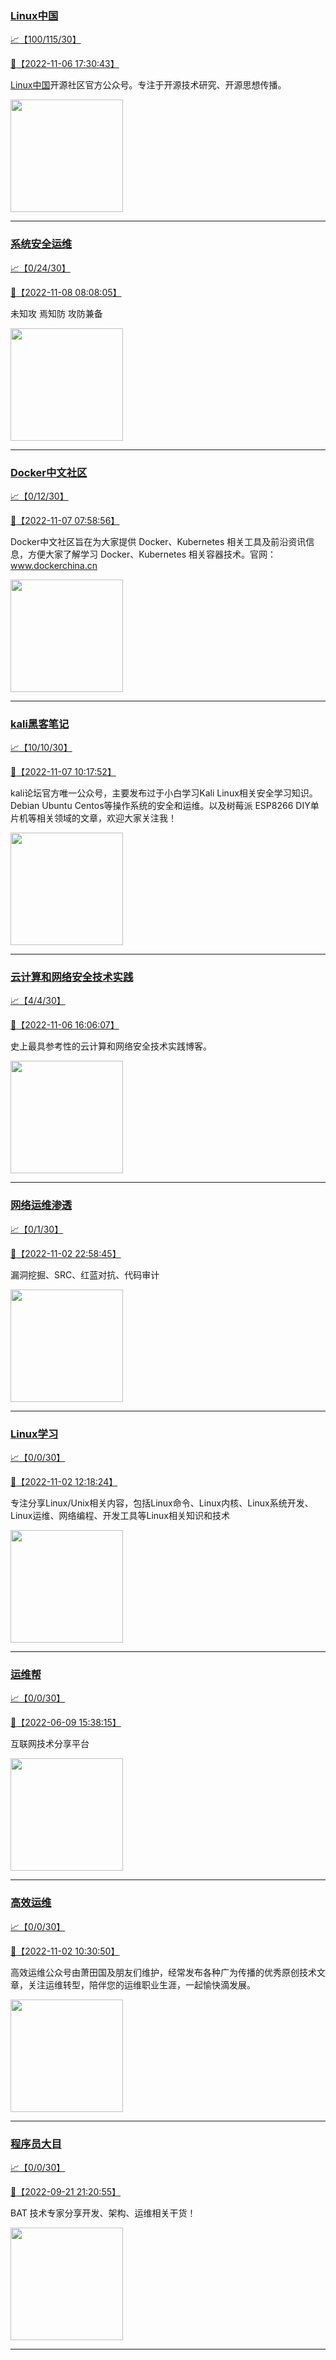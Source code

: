 
### [Linux中国](http://wechat.doonsec.com/wechat_echarts/?biz=MjM5NjQ4MjYwMQ==)

[:chart_with_upwards_trend:【100/115/30】](http://wechat.doonsec.com/wechat_echarts/?biz=MjM5NjQ4MjYwMQ==)

[:camera_flash:【2022-11-06 17:30:43】](https://mp.weixin.qq.com/s?__biz=MjM5NjQ4MjYwMQ==&mid=2664669648&idx=1&sn=90a7849780ac152bf31bec1f3c5c2215&chksm=bdcf9a968ab81380b45e08d1afd7ab20c8c19d42146473b1cbaeb45af4d18205633101ba2d74&scene=27&key=7d0747fd59e25d7f64c2b839b68ac5a5cf5fbbfe60411f33787e5b05ab0080cfbd71ba542c86d32ea554e55896ce28861bd4f41e47e5daee88e04698c771a12783ac92f99fbda40e4a8ec73f279bf57d262a57b1cec5c64ea8569d02772d38ff40c74abca863fb7dff623991c47798d68ce8d6e13d85adb0342db5dbe7a3b68e&ascene=15&uin=NTY2NTA4NjQ%3D&devicetype=Windows+Server+2016+x64&version=63070517&lang=zh_CN&session_us=gh_ae996d91577e&exportkey=n_ChQIAhIQhqhXjnF8tj4bqe8WY9jg3xL4AQIE97dBBAEAAAAAAGxvGHzEPzoAAAAOpnltbLcz9gKNyK89dVj0pkMdiY2G%2BUO%2B0VE7OeHJFrf01uWSWtfPy2R81eMmwkKVBoOkTOt4lbmnu3EvGoZTlTTsUpwrtUxBROBC8aoQEqXaGlFtNYsLL64PmgADqPaXLZ%2B%2BOk9UlQWwsFPr9crsI8ovff4yNkPAcew5ABPacB9zgOqRgiyZmVImIY%2F%2FFz%2F2jc0wHKgN4x0KxgAZg%2BgUApOZd6mtm%2BkfQ5sDdONo616ozU7SMq3qVh%2FqRlL1bsV0xBDSc4fXgsUUv1pSLg3IntDKYgzIF6BfKfEN1hP4wuJQ&acctmode=0&pass_ticket=O&scene=27#wechat_redirect)

[Linux中国](https://linux.cn/)开源社区官方公众号。专注于开源技术研究、开源思想传播。

<img align="top" width="180" src="http://open.weixin.qq.com/qr/code?username=gh_52ef55f8adfd" alt="" />

---


### [系统安全运维](http://wechat.doonsec.com/wechat_echarts/?biz=Mzk0NjE0NDc5OQ==)

[:chart_with_upwards_trend:【0/24/30】](http://wechat.doonsec.com/wechat_echarts/?biz=Mzk0NjE0NDc5OQ==)

[:camera_flash:【2022-11-08 08:08:05】](https://mp.weixin.qq.com/s?__biz=Mzk0NjE0NDc5OQ==&mid=2247511831&idx=1&sn=70458555ee955d110190b7edc32befa3&chksm=c3087c67f47ff571d6957a0acfb49c51d1920ed477c354b1e07849d7da62312ad6b07d49a3ef&scene=27#wechat_redirect)

未知攻 焉知防 攻防兼备

<img align="top" width="180" src="http://open.weixin.qq.com/qr/code?username=gh_2c298b630170" alt="" />

---


### [Docker中文社区](http://wechat.doonsec.com/wechat_echarts/?biz=MzI1NzI5NDM4Mw==)

[:chart_with_upwards_trend:【0/12/30】](http://wechat.doonsec.com/wechat_echarts/?biz=MzI1NzI5NDM4Mw==)

[:camera_flash:【2022-11-07 07:58:56】](https://mp.weixin.qq.com/s?__biz=MzI1NzI5NDM4Mw==&mid=2247493820&idx=1&sn=38738817fb6a6eb19d2d498a3f0c55fd&chksm=ea1b01fcdd6c88eac3b6552b4b19bc1a715d7918cc105ac85e34d6d733e5c0282df7b6546fb8&scene=27#wechat_redirect)

Docker中文社区旨在为大家提供 Docker、Kubernetes 相关工具及前沿资讯信息，方便大家了解学习 Docker、Kubernetes 相关容器技术。官网：www.dockerchina.cn

<img align="top" width="180" src="http://open.weixin.qq.com/qr/code?username=gh_8620cb9f61a5" alt="" />

---


### [kali黑客笔记](http://wechat.doonsec.com/wechat_echarts/?biz=MzkxMzIwNTY1OA==)

[:chart_with_upwards_trend:【10/10/30】](http://wechat.doonsec.com/wechat_echarts/?biz=MzkxMzIwNTY1OA==)

[:camera_flash:【2022-11-07 10:17:52】](https://mp.weixin.qq.com/s?__biz=MzkxMzIwNTY1OA==&mid=2247492039&idx=1&sn=ebc004ec4bbe1c7e6d05a9340b8dd70e&chksm=c1039132f67418244b1a5d0b0340e2b832ff8e47a6494eda5d4d9b3922ea7285826d0aee75b4&scene=27#wechat_redirect)

kali论坛官方唯一公众号，主要发布过于小白学习Kali Linux相关安全学习知识。Debian Ubuntu Centos等操作系统的安全和运维。以及树莓派 ESP8266 DIY单片机等相关领域的文章，欢迎大家关注我！

<img align="top" width="180" src="http://open.weixin.qq.com/qr/code?username=gh_fbcaf351ddc1" alt="" />

---


### [云计算和网络安全技术实践](http://wechat.doonsec.com/wechat_echarts/?biz=MzA3MjM5MDc2Nw==)

[:chart_with_upwards_trend:【4/4/30】](http://wechat.doonsec.com/wechat_echarts/?biz=MzA3MjM5MDc2Nw==)

[:camera_flash:【2022-11-06 16:06:07】](https://mp.weixin.qq.com/s?__biz=MzA3MjM5MDc2Nw==&mid=2650747238&idx=1&sn=0069509d1d26eecad0172074b884361f&chksm=87149066b0631970446fb7905ba228e737e11f87f90c9057e5df47f2b9003d6e8755d7386621&scene=27#wechat_redirect)

史上最具参考性的云计算和网络安全技术实践博客。

<img align="top" width="180" src="http://open.weixin.qq.com/qr/code?username=gh_34d6b0cb5633" alt="" />

---


### [网络运维渗透](http://wechat.doonsec.com/wechat_echarts/?biz=MzA3MjMxODUwNg==)

[:chart_with_upwards_trend:【0/1/30】](http://wechat.doonsec.com/wechat_echarts/?biz=MzA3MjMxODUwNg==)

[:camera_flash:【2022-11-02 22:58:45】](https://mp.weixin.qq.com/s?__biz=MzA3MjMxODUwNg==&mid=2247485458&idx=1&sn=c2f08ac2683600e6bd2f9b308b7d72c6&chksm=9f216357a856ea4130d5a54d3a6e35972fee50dfe9caf6632467f5c6b7d53eca6f81cb04f189&scene=27#wechat_redirect)

漏洞挖掘、SRC、红蓝对抗、代码审计

<img align="top" width="180" src="http://open.weixin.qq.com/qr/code?username=gh_304f5239b3b0" alt="" />

---


### [Linux学习](http://wechat.doonsec.com/wechat_echarts/?biz=MzI4MDEwNzAzNg==)

[:chart_with_upwards_trend:【0/0/30】](http://wechat.doonsec.com/wechat_echarts/?biz=MzI4MDEwNzAzNg==)

[:camera_flash:【2022-11-02 12:18:24】](https://mp.weixin.qq.com/s?__biz=MzI4MDEwNzAzNg==&mid=2649459426&idx=1&sn=22757dd06c6cfb118b38753c96d8b87d&chksm=f3a2ab91c4d52287241490716a18f6757154cb78576ff1d6141edfa1ca1f90a32bf78dee1e96&scene=27#wechat_redirect)

专注分享Linux/Unix相关内容，包括Linux命令、Linux内核、Linux系统开发、Linux运维、网络编程、开发工具等Linux相关知识和技术

<img align="top" width="180" src="http://open.weixin.qq.com/qr/code?username=gh_cb990d3ccd5f" alt="" />

---


### [运维帮](http://wechat.doonsec.com/wechat_echarts/?biz=MzA3MzYwNjQ3NA==)

[:chart_with_upwards_trend:【0/0/30】](http://wechat.doonsec.com/wechat_echarts/?biz=MzA3MzYwNjQ3NA==)

[:camera_flash:【2022-06-09 15:38:15】](https://mp.weixin.qq.com/s?__biz=MzA3MzYwNjQ3NA==&mid=2651301005&idx=1&sn=591c720a722d1091269049b822fa468b&chksm=84ff70a8b388f9beca2bbd95f4aa3fe7cb5fcb95b2b822a01b29b2a778b1a50d3ae19a0f9b3b&scene=27&key=3820ae6439ecdd67569d451dccff2df72725e4e22c34cf0a6ddd9a37045228bd9e958856d57127a3f0f2522acca0e50d1b9db03eea86dde0680fbf05e411e63a283bfecaed40196b0ed89737b29cc623c841187edc0bd2d4550f25978018b7b304803ce91e21d90c852d7aba839600f479f9b865321cb8c5435b0cd4edb5a8b0&ascene=15&uin=NTY2NTA4NjQ%3D&devicetype=Windows+Server+2016+x64&version=63060012&lang=zh_CN&session_us=gh_fc624022782d&exportkey=AxkXZwZaGn73CaYoM3ekAIk%3D&acctmode=0&pass_ticket=LY1K1kgm7M57xazR8DnzDx%2BiXiK1JFuyFgS5dcc8bbJqloaGfg67cPFCEdwYtoyz&wx_header=0&fontgear=2&scene=27#wechat_redirect)

互联网技术分享平台

<img align="top" width="180" src="http://open.weixin.qq.com/qr/code?username=gh_445a39329cd8" alt="" />

---


### [高效运维](http://wechat.doonsec.com/wechat_echarts/?biz=MzA4Nzg5Nzc5OA==)

[:chart_with_upwards_trend:【0/0/30】](http://wechat.doonsec.com/wechat_echarts/?biz=MzA4Nzg5Nzc5OA==)

[:camera_flash:【2022-11-02 10:30:50】](https://mp.weixin.qq.com/s?__biz=MzA4Nzg5Nzc5OA==&mid=2651725588&idx=1&sn=582d712c7be11868021930da3ef3dddc&chksm=8bc8dcbdbcbf55ab6c7fd23463fb14203dc331a32ddaee8f0cc939e51799463967d8802ea13d&scene=27#wechat_redirect)

高效运维公众号由萧田国及朋友们维护，经常发布各种广为传播的优秀原创技术文章，关注运维转型，陪伴您的运维职业生涯，一起愉快滴发展。

<img align="top" width="180" src="http://open.weixin.qq.com/qr/code?username=gh_0fdeda7cb50a" alt="" />

---


### [程序员大目](http://wechat.doonsec.com/wechat_echarts/?biz=MzI4ODQ3NjE2OA==)

[:chart_with_upwards_trend:【0/0/30】](http://wechat.doonsec.com/wechat_echarts/?biz=MzI4ODQ3NjE2OA==)

[:camera_flash:【2022-09-21 21:20:55】](https://mp.weixin.qq.com/s?__biz=MzI4ODQ3NjE2OA==&mid=2247500356&idx=1&sn=69754a844e3a51a5427a0efec6aa45bd&chksm=ec3f5f23db48d6353810ef9157baf1fc90adbd884423aba73bd00450e5e6777e6e46dbe30489&scene=27&key=512fb80aa4f22d2a8ac8a7af6059d9b697eaef75ed0476d4690fc363cab93d636f7775d20d20fd3b1cd8bc051e62783ef79a2497a6b927846f0446f0af1324426177ebc087d480f11223e6aa409b2a26ab3d9ac220856bd51003dc89dc5306590dc812175fea69cf84266821b6f428181384d29a2d5a699f58c3d897ce4f980a&ascene=15&uin=MTA3Mzc3OTIzNQ%3D%3D&devicetype=Windows+Server+2016+x64&version=63070517&lang=zh_CN&session_us=gh_5f81484d311e&exportkey=AfaIj87lbeDD6CwHew4i%2FSM%3D&acctmode=0&pass_ticket=nP6spRM8hMyiazMifMuFetRdSji3u6F4iU1PoNglFE6zGbwDRWX%2F4QyvCBMQQBay&wx_header=0&fontgear=2&scene=27#wechat_redirect)

BAT 技术专家分享开发、架构、运维相关干货！

<img align="top" width="180" src="http://open.weixin.qq.com/qr/code?username=gh_e6849e368b5f" alt="" />

---

